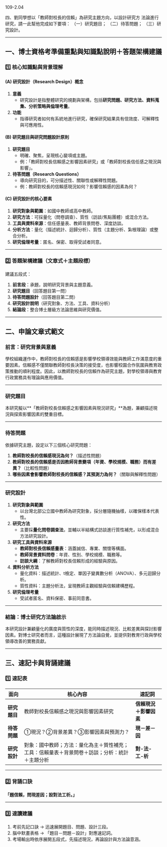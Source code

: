 109-2.04

四、劉同學想以「教師對校長的信賴」為研究主題方向，以設計研究方 法論進行研究，請一此幫他完成如下要項：
（一）研究題目；
（二）待答問題；
（三）研究設計。

----------------------

## **一、博士資格考準備重點與知識點說明＋答題架構建議**

### 1️⃣ 核心知識點與背景理解

#### **(A) 研究設計（Research Design）概念**

1. **意義**
   - 研究設計是指整體研究的規劃與架構，包括**研究問題、研究方法、資料蒐集、分析策略與倫理考量**。
2. **功能**
   - 指導研究者如何有系統地進行研究，確保研究結果具有信效度、可解釋性與可應用性。

#### **(B) 研究題目與研究問題設計原則**

1. **研究題目**
   - 明確、聚焦，呈現核心變項或主題。
   - 例：「教師對校長信賴感之影響因素研究」或「教師對校長信任感之現況與影響」。
2. **待答問題（Research Questions）**
   - 導向研究目的，可分描述性、關聯性或解釋性問題。
   - 例：教師對校長的信賴感現況如何？影響信賴感的因素為何？

#### **(C) 研究設計的核心要素**

1. **研究對象與範圍**：如國中教師或高中教師。
2. **研究方法**：可採量化（問卷調查）、質性（訪談/焦點團體）或混合方法。
3. **工具與資料來源**：信任感量表、教師背景問卷、深度訪談。
4. **分析方法**：量化（描述統計、迴歸分析）、質性（主題分析、紮根理論）或整合分析。
5. **研究倫理考量**：匿名、保密、取得受試者同意。

------

### 2️⃣ 答題架構建議（文章式＋主題段標）

建議五段式：

1. **前言段**：承題，說明研究背景與主題意義。
2. **研究題目**（回答題目第一問）
3. **待答問題設計**（回答題目第二問）
4. **研究設計說明**（研究對象、方法、工具、資料分析）
5. **結論段**：整合博士層級方法論思維與研究價值。

------

## **二、申論文章式範文**

### **前言：研究背景與意義**

學校組織運作中，教師對校長的信賴感是影響學校領導效能與教師工作滿意度的重要因素。信賴感不僅關聯教師對校長決策的接受度，也影響校園合作氛圍與教育政策推動的順利程度。因此，以教師對校長的信賴作為研究主題，對學校領導與教育行政實務具有理論與應用價值。

------

### **研究題目**

本研究擬以**「教師對校長信賴感之影響因素與現況研究」**為題，兼顧描述現況與探索影響因素的雙重目標。

------

### **待答問題**

依據研究主題，設定以下三個核心研究問題：

1. **教師對校長的信賴感現況為何？**（描述性問題）
2. **教師對校長的信賴感是否因教師背景變項（年資、學校規模、職務）而有差異？**（比較性問題）
3. **哪些因素會影響教師對校長的信賴感？其預測力為何？**（關聯與解釋性問題）

------

### **研究設計**

1. **研究對象與範圍**
   - 以台灣北部公立國中教師為研究對象，採分層隨機抽樣，以確保樣本代表性。
2. **研究方法**
   - 主要採**量化問卷調查法**，並輔以半結構式訪談進行質性補充，以形成混合方法研究設計。
3. **研究工具與資料來源**
   - **教師對校長信賴感量表**：涵蓋誠信、專業、關懷等構面。
   - **教師背景資料問卷**：年資、性別、學校規模、職務等。
   - **訪談大綱**：了解教師對校長信賴形成的經驗與原因。
4. **資料分析方法**
   - 量化資料：描述統計、t檢定、單因子變異數分析（ANOVA）、多元迴歸分析。
   - 質性資料：主題分析法，呈現教師主觀經驗與信賴建構歷程。
5. **研究倫理考量**
   - 受試者匿名、資料保密、事前同意書。

------

### **結論：博士研究方法論啟示**

本研究設計兼顧量化的廣度與質性的深度，能同時描述現況、比較差異與探討影響因素。對博士研究者而言，這種設計展現了方法論自覺，並提供對教育行政與學校領導改善的實務貢獻。

------

## **三、速記卡與背誦建議**

### 1️⃣ 速記表

| **面向**     | **核心內容**                                                 | **速記詞**             |
| ------------ | ------------------------------------------------------------ | ---------------------- |
| **研究題目** | 教師對校長信賴感之現況與影響因素研究                         | **信賴現況＋影響因素** |
| **待答問題** | ①現況？②背景差異？③影響因素與預測力？                        | **現－差－因**         |
| **研究設計** | 對象：國中教師；方法：量化為主＋質性補充；工具：信賴量表＋背景問卷＋訪談；分析：統計＋主題分析 | **對-法-工-析**        |

------

### 2️⃣ 背誦口訣

**「題信賴，問現差因；設對法工析。」**

------

### 3️⃣ 速讀建議

1. 考前先記口訣 → 迅速展開題目、問題、設計三段。
2. 腦中默畫表格 → 「題目－問題－設計」對應速記詞。
3. 考場輸出時依序展開五段式，先描述現況，再論設計與方法論意涵。
